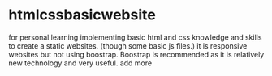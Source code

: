 # htmlcssbasicwebsite
for personal learning
implementing basic html and css knowledge and skills to create a static websites. (though some basic js files.)
it is responsive websites but not using boostrap. Boostrap is recommended as it is relatively new technology and very useful.
add more
